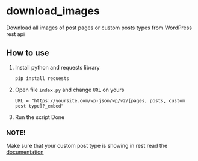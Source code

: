 # download_images
Download all images of post pages or custom posts types from WordPress rest api
## How to use
1. Install python and requests library
    ```shell
    pip install requests
    ```
2. Open file ``index.py`` and change ``URL`` on yours
    ```
    URL = "https://yoursite.com/wp-json/wp/v2/[pages, posts, custom post type]?_embed"
   ```
3. Run the script Done

### NOTE!
Make sure that your custom post type is showing in rest read the [documentation](https://developer.wordpress.org/rest-api/extending-the-rest-api/adding-rest-api-support-for-custom-content-types/)